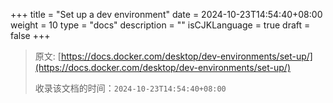 +++
title = "Set up a dev environment"
date = 2024-10-23T14:54:40+08:00
weight = 10
type = "docs"
description = ""
isCJKLanguage = true
draft = false
+++

> 原文: [https://docs.docker.com/desktop/dev-environments/set-up/](https://docs.docker.com/desktop/dev-environments/set-up/)
>
> 收录该文档的时间：`2024-10-23T14:54:40+08:00`
